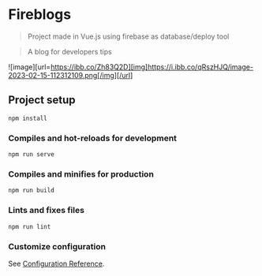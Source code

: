 # Fireblogs
  > Project made in Vue.js using firebase as database/deploy tool 



  > A blog for developers tips  

  ![image][url=https://ibb.co/Zh83Q2D][img]https://i.ibb.co/qRszHJQ/image-2023-02-15-112312109.png[/img][/url]
 
## Project setup
```
npm install
```

### Compiles and hot-reloads for development
```
npm run serve
```

### Compiles and minifies for production
```
npm run build
```

### Lints and fixes files
```
npm run lint
```

### Customize configuration
See [Configuration Reference](https://cli.vuejs.org/config/).
